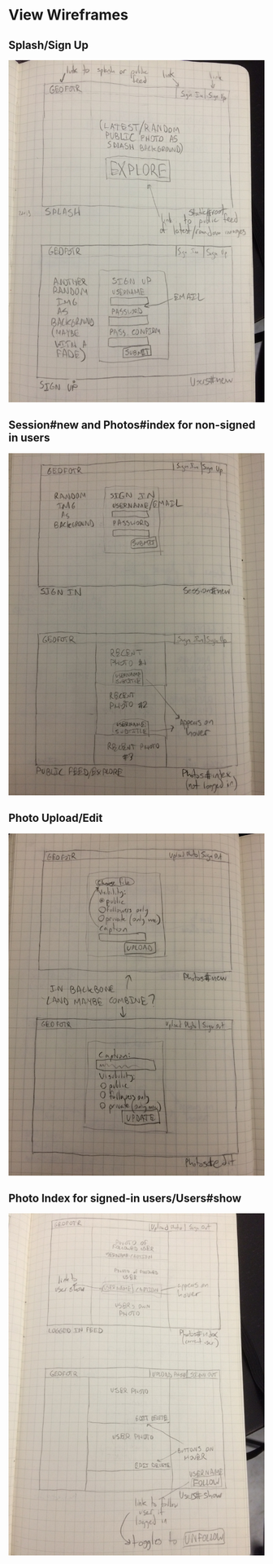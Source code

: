 # View Wireframes

## Splash/Sign Up
![one]

## Session#new and Photos#index for non-signed in users
![two]

## Photo Upload/Edit
![three]

## Photo Index for signed-in users/Users#show
![four]


[one]: ./wireframes/splash-users-new.JPG
[two]: ./wireframes/session-new-photos-index-not-signed-in.JPG
[three]: ./wireframes/photo-upload-edit.JPG
[four]: ./wireframes/photo-index-signedin-users-show.JPG
